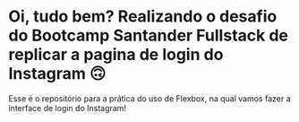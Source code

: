 # Oi, tudo bem? Realizando o desafio do Bootcamp Santander Fullstack de replicar a pagina de login do Instagram 🙃

Esse é o repositório para a prática do uso de Flexbox, na qual vamos fazer a interface de login do Instagram!